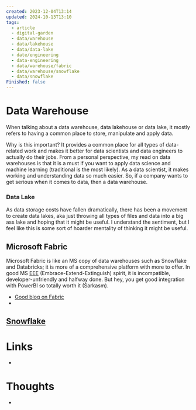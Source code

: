 ```yaml
---
created: 2023-12-04T13:14
updated: 2024-10-13T13:10
tags:
  - article
  - digital-garden
  - data/warehouse
  - data/lakehouse
  - data/data-lake
  - date/engineering
  - data-engineering
  - data/warehouse/fabric
  - data/warehouse/snowflake
  - data/snowflake
Finished: false
---
```


# Data Warehouse

When talking about a data warehouse, data lakehouse or data lake, it mostly refers to having a common place to store, manipulate and apply data. 

Why is this important? It provides a common place for all types of data-related work and makes it better for data scientists and data engineers to actually do their jobs. 
From a personal perspective, my read on data warehouses is that it is a must if you want to apply data science and machine learning (traditional is the most likely). As a data scientist, it makes working and understanding data so much easier. So, if a company wants to get serious when it comes to data, then a data warehouse. 


### Data Lake
As data storage costs have fallen dramatically, there has been a movement to create data lakes, aka just throwing all types of files and data into a big ass lake and hoping that it might be useful. I understand the sentiment, but I feel like this is some sort of hoarder mentality of thinking it might be useful. 



## Microsoft Fabric
Microsoft Fabric is like an MS copy of data warehouses such as Snowflake and Databricks; it is more of a comprehensive platform with more to offer. In good MS [EEE](https://en.wikipedia.org/wiki/Embrace,_extend,_and_extinguish) (Embrace-Extend-Extinguish) spirit, it is incompatible, developer-unfriendly and halfway done. But hey, you get good integration with PowerBI so totally worth it (Sarkasm). 
- [Good blog on Fabric](https://www.kevinrchant.com/)
- 

## [Snowflake](../../Database/Snowflake.md)


# Links
- 

# Thoughts 
- 


